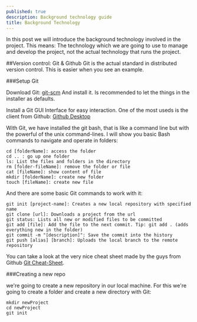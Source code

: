 ```yaml
---
published: true
description: Background technology guide
title: Background Technology
---
```



In this post we will introduce the background technology involved in the project. This means: The technology which we are going to use to manage and develop the project, not the actual technology that runs the project.

##Version control: Git & Github
Git is the actual standard in distributed version control. This is easier when you see an example.


###Setup Git

Download Git: [git-scm](http://git-scm.com/)
And install it. Is recommended to let the things in the installer as defaults.

Install a Git GUI Interface for easy interaction. One of the most useds is the client from Github: [Github Desktop](https://desktop.github.com/)

With Git, we have installed the git bash, that is like a command line but with the powerful of the unix command-lines. I will show you basic Bash commands to navigate and operate in folders:

    cd [folderName]: access the folder
    cd .. : go up one folder
    ls: List the files and folders in the directory
    rm [folder-fileName]: remove the folder or file
    cat [fileName]: show content of file
    mkdir [folderName]: create new folder
    touch [fileName]: create new file
    
And there are some basic Git commands to work with it:

	git init [project-name]: Creates a new local repository with specified name
    git clone [url]: Downloads a project from the url
    git status: Lists all new or modified files to be committed
    git add [file]: Add the file to the next commit. Tip: git add . (adds everything new in the folder)
    git commit -m "[description]": Save the commit into the history
    git push [alias] [branch]: Uploads the local branch to the remote repository
   
You can take a look at the very nice cheat sheet made by the guys from Github [Git Cheat-Sheet](https://training.github.com/kit/downloads/github-git-cheat-sheet.pdf).
	
    
###Creating a new repo

we're going to create a new repository in our local machine. For this we're going to create a folder and create a new directory with Git:
	
    mkdir newProject
    cd newProject
    git init